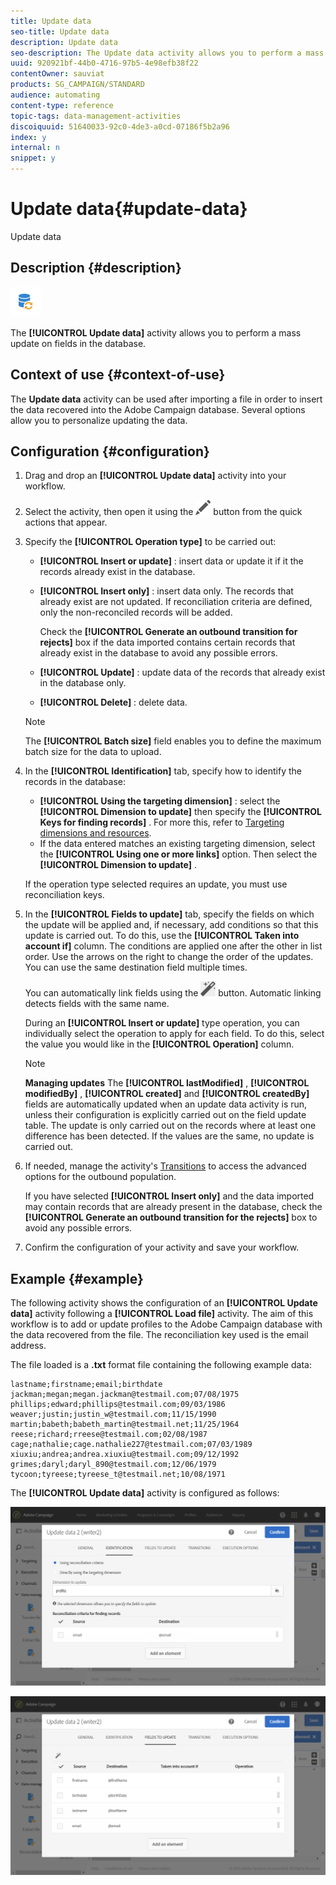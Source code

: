 ```yaml
---
title: Update data
seo-title: Update data
description: Update data
seo-description: The Update data activity allows you to perform a mass update on fields in the database.
uuid: 920921bf-44b0-4716-97b5-4e98efb38f22
contentOwner: sauviat
products: SG_CAMPAIGN/STANDARD
audience: automating
content-type: reference
topic-tags: data-management-activities
discoiquuid: 51640033-92c0-4de3-a0cd-07186f5b2a96
index: y
internal: n
snippet: y
---
```


# Update data{#update-data}

Update data

## Description {#description}

![](assets/data_update.png)

The **[!UICONTROL Update data]** activity allows you to perform a mass update on fields in the database.

## Context of use {#context-of-use}

The **Update data** activity can be used after importing a file in order to insert the data recovered into the Adobe Campaign database. Several options allow you to personalize updating the data.

## Configuration {#configuration}

1. Drag and drop an **[!UICONTROL Update data]** activity into your workflow.
1. Select the activity, then open it using the ![](assets/edit_darkgrey-24px.png) button from the quick actions that appear.
1. Specify the **[!UICONTROL Operation type]** to be carried out:

    * **[!UICONTROL Insert or update]** : insert data or update it if it the records already exist in the database.
    * **[!UICONTROL Insert only]** : insert data only. The records that already exist are not updated. If reconciliation criteria are defined, only the non-reconciled records will be added.

      Check the **[!UICONTROL Generate an outbound transition for rejects]** box if the data imported contains certain records that already exist in the database to avoid any possible errors.
    
    * **[!UICONTROL Update]** : update data of the records that already exist in the database only.
    * **[!UICONTROL Delete]** : delete data.

   >[!NOTE]
   >
   >The **[!UICONTROL Batch size]** field enables you to define the maximum batch size for the data to upload.

1. In the **[!UICONTROL Identification]** tab, specify how to identify the records in the database:

    * **[!UICONTROL Using the targeting dimension]** : select the **[!UICONTROL Dimension to update]** then specify the **[!UICONTROL Keys for finding records]** . For more this, refer to [Targeting dimensions and resources](../../automating/using/query.md#targeting-dimensions-and-resources).
    * If the data entered matches an existing targeting dimension, select the **[!UICONTROL Using one or more links]** option. Then select the **[!UICONTROL Dimension to update]** .

   If the operation type selected requires an update, you must use reconciliation keys.

1. In the **[!UICONTROL Fields to update]** tab, specify the fields on which the update will be applied and, if necessary, add conditions so that this update is carried out. To do this, use the **[!UICONTROL Taken into account if]** column. The conditions are applied one after the other in list order. Use the arrows on the right to change the order of the updates. You can use the same destination field multiple times.

   You can automatically link fields using the ![](assets/wkf_magic_wand-24px.png) button. Automatic linking detects fields with the same name.

   During an **[!UICONTROL Insert or update]** type operation, you can individually select the operation to apply for each field. To do this, select the value you would like in the **[!UICONTROL Operation]** column.

   >[!NOTE]
   >
   >**Managing updates** The **[!UICONTROL lastModified]** , **[!UICONTROL modifiedBy]** , **[!UICONTROL created]** and **[!UICONTROL createdBy]** fields are automatically updated when an update data activity is run, unless their configuration is explicitly carried out on the field update table. The update is only carried out on the records where at least one difference has been detected. If the values are the same, no update is carried out.

1. If needed, manage the activity's [Transitions](../../automating/using/executing-a-workflow.md#managing-an-activity-s-outbound-transitions) to access the advanced options for the outbound population.

   If you have selected **[!UICONTROL Insert only]** and the data imported may contain records that are already present in the database, check the **[!UICONTROL Generate an outbound transition for the rejects]** box to avoid any possible errors.

1. Confirm the configuration of your activity and save your workflow.

## Example {#example}

The following activity shows the configuration of an **[!UICONTROL Update data]** activity following a **[!UICONTROL Load file]** activity. The aim of this workflow is to add or update profiles to the Adobe Campaign database with the data recovered from the file. The reconciliation key used is the email address.

The file loaded is a **.txt** format file containing the following example data:

```
lastname;firstname;email;birthdate
jackman;megan;megan.jackman@testmail.com;07/08/1975
phillips;edward;phillips@testmail.com;09/03/1986
weaver;justin;justin_w@testmail.com;11/15/1990
martin;babeth;babeth_martin@testmail.net;11/25/1964
reese;richard;rreese@testmail.com;02/08/1987
cage;nathalie;cage.nathalie227@testmail.com;07/03/1989
xiuxiu;andrea;andrea.xiuxiu@testmail.com;09/12/1992
grimes;daryl;daryl_890@testmail.com;12/06/1979
tycoon;tyreese;tyreese_t@testmail.net;10/08/1971
```

The **[!UICONTROL Update data]** activity is configured as follows:

![](assets/deduplication_example2_writer1.png)

![](assets/deduplication_example2_writer2.png)

